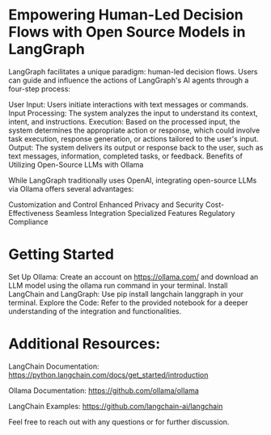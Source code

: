 # Empowering Human-Led Decision Flows with Open Source Models in LangGraph

LangGraph facilitates a unique paradigm: human-led decision flows. Users can guide and influence the actions of LangGraph's AI agents through a four-step process:

User Input: Users initiate interactions with text messages or commands.
Input Processing: The system analyzes the input to understand its context, intent, and instructions.
Execution: Based on the processed input, the system determines the appropriate action or response, which could involve task execution, response generation, or actions tailored to the user's input.
Output: The system delivers its output or response back to the user, such as text messages, information, completed tasks, or feedback.
Benefits of Utilizing Open-Source LLMs with Ollama

While LangGraph traditionally uses OpenAI, integrating open-source LLMs via Ollama offers several advantages:

Customization and Control
Enhanced Privacy and Security
Cost-Effectiveness
Seamless Integration
Specialized Features
Regulatory Compliance

# Getting Started

Set Up Ollama: Create an account on https://ollama.com/ and download an LLM model using the ollama run command in your terminal.
Install LangChain and LangGraph: Use pip install langchain langgraph in your terminal.
Explore the Code: Refer to the provided notebook for a deeper understanding of the integration and functionalities.

# Additional Resources:

LangChain Documentation: https://python.langchain.com/docs/get_started/introduction

Ollama Documentation: https://github.com/ollama/ollama  

LangChain Examples: https://github.com/langchain-ai/langchain  

Feel free to reach out with any questions or for further discussion. 
